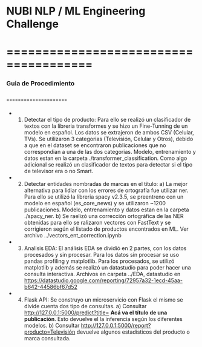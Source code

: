 # NUBI NLP / ML Engineering Challenge
# ======================================

### Guia de Procedimiento
### ---------------------

* 1. Detectar el tipo de producto:
        Para ello se realizó un clasificador de textos con la libreria transformes y se hizo un Fine-Tunning de un modelo en español. Los datos se extrajeron de ambos CSV (Celular, TVs). Se utilizaron 3 categorias (Televisión, Celular y Otros), debido a que en el dataset se encontraron publicaciones que no correspondian a una de las dos categorias. Modelo, entrenamiento y datos estan en la carpeta ./transformer_classification. Como algo adicional se realizó un clasificador de textos para detectar si el tipo de televisor era o no Smart.
* 2. Detectar entidades nombradas de marcas en el título:
        a) La mejor alternativa para lidiar con los errores de ortografía fue utilizar ner. Para ello se utilizó la libreria spacy v2.3.5, se preentreno con un modelo en español (es_core_news) y se utilizaron ~1200 publicaciones. Modelo, entrenamiento y datos estan en la carpeta ./spacy_ner.
        b) Se raelizó una corrección ortográfica de las NER obtenidas para ello se ralizaron vectores con FastText y se corrigieron según el listado de productos encontrados en ML. Ver archivo ../vectors_ent_correction.ipynb
* 3. Analisis EDA:
        El análisis EDA se dividió en 2 partes, con los datos procesados y sin procesar. Para los datos sin procesar se uso pandas profiling y matplotlib. Para los procesados, se utilizó matplotlib y además se realizó un datastudio para poder hacer una consulta interactiva. Archivos en carpeta ../EDA, datastudio en https://datastudio.google.com/reporting/72957a32-1ecd-45aa-b642-44586bf67d52
* 4. Flask API:
        Se construyo un microservicio con Flask el mismo se divide cuenta dos tipo de consultas.
        a) Consultar http://127.0.0.1:5000/predict?title= **Acá va el título de una publicación**. Esto devuelve el la inferencia según los diferentes modelos.
        b) Consultar http://127.0.0.1:5000/report?producto=Televisión devuelve algunos estadísticos del producto o marca consultada.  
